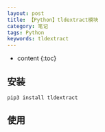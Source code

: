 ```yaml
---
layout: post
title: 【Python】tldextract模块
category: 笔记
tags: Python
keywords: tldextract
---
```

* content
{:toc}

## 安装
```
pip3 install tldextract
```


## 使用
